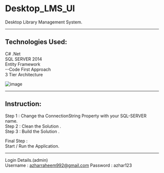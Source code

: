# Desktop_LMS_UI
Desktop Library Management System.


--------------------------------------------------------------
Technologies Used:
--------------------------------------------------------------
C# .Net <br>
SQL SERVER 2014 <br>
Entity Framework <br>
--Code First Approach <br>
3 Tier Architecture <br>

![image](https://user-images.githubusercontent.com/70388351/126263571-84f232ec-e249-4d55-a05b-da884f19bda1.png)

--------------------------------------------------------------
Instruction:
--------------------------------------------------------------
Step 1 : Change tha ConnectionString Property with your SQL-SERVER name.<br>
Step 2 : Clean the Solution .  <br>
Step 3 : Build the Solution . <br>

Final Step :<br>
Start / Run the Application. <br>

---------------------------------------------------------------
Login Details.(admin)<br>
Username : azharraheem992@gmail.com
Password : azhar123
